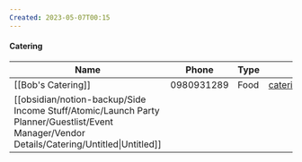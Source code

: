```yaml
---
Created: 2023-05-07T00:15
---
```

#### Catering

|Name|Phone|Type|Email|
|---|---|---|---|
|[[Bob's Catering]]|0980931289|Food|catering@gmail.com|
|[[obsidian/notion-backup/Side Income Stuff/Atomic/Launch Party Planner/Guestlist/Event Manager/Vendor Details/Catering/Untitled\|Untitled]]||||